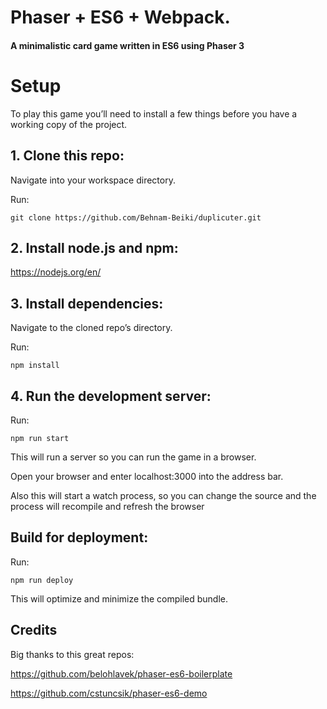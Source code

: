 # Phaser + ES6 + Webpack.

#### A minimalistic card game written in ES6 using Phaser 3

# Setup

To play this game you’ll need to install a few things before you have a working copy of the project.

## 1. Clone this repo:

Navigate into your workspace directory.

Run:

`git clone https://github.com/Behnam-Beiki/duplicuter.git`

## 2. Install node.js and npm:

https://nodejs.org/en/

## 3. Install dependencies:

Navigate to the cloned repo’s directory.

Run:

`npm install`

## 4. Run the development server:

Run:

`npm run start`

This will run a server so you can run the game in a browser.

Open your browser and enter localhost:3000 into the address bar.

Also this will start a watch process, so you can change the source and the process will recompile and refresh the browser

## Build for deployment:

Run:

`npm run deploy`

This will optimize and minimize the compiled bundle.

## Credits

Big thanks to this great repos:

https://github.com/belohlavek/phaser-es6-boilerplate

https://github.com/cstuncsik/phaser-es6-demo
